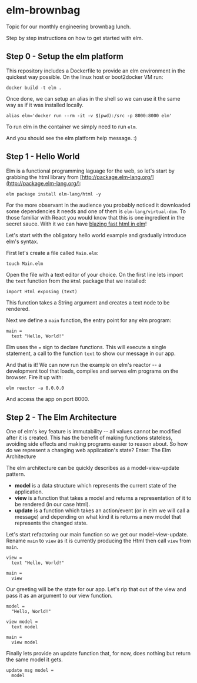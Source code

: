 # elm-brownbag

Topic for our monthly engineering brownbag lunch.

Step by step instructions on how to get started with elm.

## Step 0 - Setup the elm platform

This repository includes a Dockerfile to provide an elm environment in the quickest way possible. On the linux host or boot2docker VM run:

`docker build -t elm .`

Once done, we can setup an alias in the shell so we can use it the same way as if it was installed locally.

`alias elm='docker run --rm -it -v $(pwd):/src -p 8000:8000 elm'`

To run elm in the container we simply need to run `elm`.

And you should see the elm platform help message. :)

## Step 1 - Hello World

Elm is a functional programming laguage for the web, so let's start by grabbing the html library from [http://package.elm-lang.org/](http://package.elm-lang.org/):

`elm package install elm-lang/html -y`

For the more observant in the audience you probably noticed it downloaded some dependencies it needs and one of them is `elm-lang/virtual-dom`. To those familiar with React you would know that this is one ingredient in the secret sauce. With it we can have [blazing fast html in elm](http://elm-lang.org/blog/blazing-fast-html)!

Let's start with the obligatory hello world example and gradually introduce elm's syntax.

First let's create a file called `Main.elm`:

`touch Main.elm`

Open the file with a text editor of your choice. On the first line lets import the `text` function from the `Html` package that we installed:

`import Html exposing (text)`

This function takes a String argument and creates a text node to be rendered.

Next we define a `main` function, the entry point for any elm program:

```
main =
  text "Hello, World!"
```

Elm uses the `=` sign to declare functions. This will execute a single statement, a call to the function `text` to show our message in our app.

And that is it! We can now run the example on elm's reactor -- a development tool that loads, compiles and serves elm programs on the browser. Fire it up with:

`elm reactor -a 0.0.0.0`

And access the app on port 8000.

## Step 2 - The Elm Architecture

One of elm's key feature is immutability -- all values cannot be modified after it is created. This has the benefit of making functions stateless, avoiding side effects and making programs easier to reason about. So how do we represent a changing web application's state? Enter: The Elm Architecture

The elm architecture can be quickly describes as a model-view-update pattern.

- **model** is a data structure which represents the current state of the application.
- **view** is a function that takes a model and returns a representation of it to be rendered (in our case html).
- **update** is a function which takes an action/event (or in elm we will call a message) and depending on what kind it is returns a new model that represents the changed state.

Let's start refactoring our main function so we get our model-view-update. Rename `main` to `view` as it is currently producing the Html then call `view` from `main`.

```
view =
  text "Hello, World!"

main =
  view
```

Our greeting will be the state for our app. Let's rip that out of the view and pass it as an argument to our view function.

```
model =
  "Hello, World!"

view model =
  text model

main =
  view model
```

Finally lets provide an update function that, for now, does nothing but return the same model it gets.

```
update msg model =
  model
```
